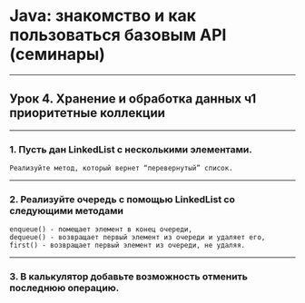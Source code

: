 # Java: знакомство и как пользоваться базовым API (семинары)
___
## Урок 4. Хранение и обработка данных ч1 приоритетные коллекции
___
### 1. Пусть дан LinkedList с несколькими элементами. 
    Реализуйте метод, который вернет “перевернутый” список.
___
### 2. Реализуйте очередь с помощью LinkedList со следующими методами 
    enqueue() - помещает элемент в конец очереди, 
    dequeue() - возвращает первый элемент из очереди и удаляет его, 
    first() - возвращает первый элемент из очереди, не удаляя.
___
### 3. В калькулятор добавьте возможность отменить последнюю операцию.